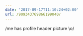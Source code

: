 ```yaml
---
date: '2017-09-17T11:10:24+02:00'
url: /909343769866199040/
---
```

/me has profile header picture \o/
